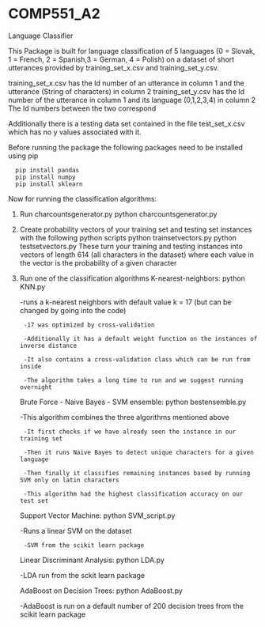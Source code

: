 # COMP551_A2
Language Classifier


This Package is built for language classification of 5 languages (0 = Slovak, 1 = French, 2 = Spanish,3 = German, 4 = Polish) on a dataset of short utterances provided by training_set_x.csv and training_set_y.csv. 

training_set_x.csv has the Id number of an utterance in column 1 and the utterance (String of characters) in column 2
training_set_y.csv has the Id number of the utterance in column 1 and its language (0,1,2,3,4) in column 2
The Id numbers between the two correspond

Additionally there is a testing data set contained in the file test_set_x.csv which has no y values associated with it. 


Before running the package the following packages need to be installed using pip

      pip install pandas
      pip install numpy
      pip install sklearn
      
Now for running the classification algorithms:
1) Run charcountsgenerator.py 
          python charcountsgenerator.py
          
2) Create probability vectors of your training set and testing set instances with the following python scripts
          python trainsetvectors.py
          python testsetvectors.py
   These turn your training and testing instances into vectors of length 614 (all characters in the dataset) where each value in the vector is the probability of a given character
   
   
3) Run one of the classification algorithms
     K-nearest-neighbors: python KNN.py 
       
	 -runs a k-nearest neighbors with default value k = 17 (but can be changed by going into the code)
	  
        -17 was optimized by cross-validation 
	  
        -Additionally it has a default weight function on the instances of inverse distance
	  
        -It also contains a cross-validation class which can be run from inside 
	  
        -The algorithm takes a long time to run and we suggest running overnight
     
     Brute Force - Naive Bayes - SVM ensemble: python bestensemble.py
        
	  -This algorithm combines the three algorithms mentioned above
	  
        -It first checks if we have already seen the instance in our training set
	  
        -Then it runs Naive Bayes to detect unique characters for a given language
	  
        -Then finally it classifies remaining instances based by running SVM only on latin characters
	  
        -This algorithm had the highest classification accuracy on our test set
     
     Support Vector Machine: python SVM_script.py
        
	  -Runs a linear SVM on the dataset
	  
        -SVM from the scikit learn package
     
     Linear Discriminant Analysis: python LDA.py
        
	  -LDA run from the sckit learn package
     
     AdaBoost on Decision Trees: python AdaBoost.py
        
	  -AdaBoost is run on a default number of 200 decision trees from the scikit learn package
       
     
     
    
